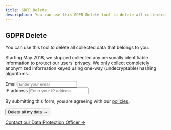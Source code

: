 ```yaml
---
title: GDPR Delete
description: You can use this GDPR Delete tool to delete all collected data that belongs to you.
---
```


<section class="hero pb-5">
	<div class="container">
		<div class="row">
			<div class="col-md-6">
				<h1>GDPR Delete</h1>
                <p>You can use this tool to delete all collected data that belongs to you.</p>
                <p>Starting May 2018, we stopped collected any personally identifiable information to protect our users’ privacy. We only collect completely anonymized information keyed using one-way (undecryptable) hashing algorithms.</p>
			</div>
            <div class="col-md-6 mt-4 mt-md-0">
                <div class="card p-4">
                    <form action="https://formspree.io/yourfriends@oswaldlabs.com" method="POST">
                        <div class="form-group">
                            <label for="email">Email</label>
                            <input type="email" name="email" class="form-control" id="email" placeholder="Enter your email" required>
                        </div>
                        <div class="form-group">
                            <label for="ip">IP address</label>
                            <input name="ip" class="form-control ip-address-fill" id="ip" placeholder="Enter your IP address" required>
                        </div>
                        <input type="hidden" name="type" value="delete">
                        <p class="small">By submitting this form, you are agreeing with our <a href="/policies/">policies</a>.</p>
                        <button class="btn btn-primary btn-lg">Delete all my data &rarr;</button>
                    </form>
                </div>
                <a href="/contact/?department=Data+Protection+Officer" class="btn btn-outline-primary btn-block mt-4">Contact our Data Protection Officer &rarr;</a>
            </div>
		</div>
	</div>
</section>